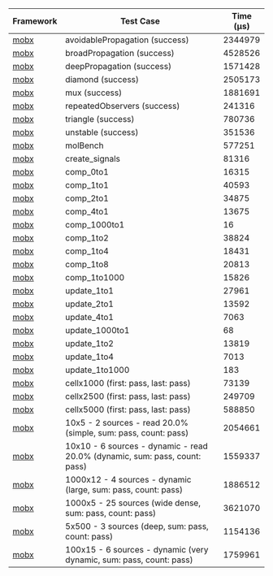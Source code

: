 | Framework | Test Case | Time (μs) |
| --- | --- | --- |
| [mobx](https://github.com/mobxjs/mobx.dart) | avoidablePropagation (success) | 2344979 |
| [mobx](https://github.com/mobxjs/mobx.dart) | broadPropagation (success) | 4528526 |
| [mobx](https://github.com/mobxjs/mobx.dart) | deepPropagation (success) | 1571428 |
| [mobx](https://github.com/mobxjs/mobx.dart) | diamond (success) | 2505173 |
| [mobx](https://github.com/mobxjs/mobx.dart) | mux (success) | 1881691 |
| [mobx](https://github.com/mobxjs/mobx.dart) | repeatedObservers (success) | 241316 |
| [mobx](https://github.com/mobxjs/mobx.dart) | triangle (success) | 780736 |
| [mobx](https://github.com/mobxjs/mobx.dart) | unstable (success) | 351536 |
| [mobx](https://github.com/mobxjs/mobx.dart) | molBench | 577251 |
| [mobx](https://github.com/mobxjs/mobx.dart) | create_signals | 81316 |
| [mobx](https://github.com/mobxjs/mobx.dart) | comp_0to1 | 16315 |
| [mobx](https://github.com/mobxjs/mobx.dart) | comp_1to1 | 40593 |
| [mobx](https://github.com/mobxjs/mobx.dart) | comp_2to1 | 34875 |
| [mobx](https://github.com/mobxjs/mobx.dart) | comp_4to1 | 13675 |
| [mobx](https://github.com/mobxjs/mobx.dart) | comp_1000to1 | 16 |
| [mobx](https://github.com/mobxjs/mobx.dart) | comp_1to2 | 38824 |
| [mobx](https://github.com/mobxjs/mobx.dart) | comp_1to4 | 18431 |
| [mobx](https://github.com/mobxjs/mobx.dart) | comp_1to8 | 20813 |
| [mobx](https://github.com/mobxjs/mobx.dart) | comp_1to1000 | 15826 |
| [mobx](https://github.com/mobxjs/mobx.dart) | update_1to1 | 27961 |
| [mobx](https://github.com/mobxjs/mobx.dart) | update_2to1 | 13592 |
| [mobx](https://github.com/mobxjs/mobx.dart) | update_4to1 | 7063 |
| [mobx](https://github.com/mobxjs/mobx.dart) | update_1000to1 | 68 |
| [mobx](https://github.com/mobxjs/mobx.dart) | update_1to2 | 13819 |
| [mobx](https://github.com/mobxjs/mobx.dart) | update_1to4 | 7013 |
| [mobx](https://github.com/mobxjs/mobx.dart) | update_1to1000 | 183 |
| [mobx](https://github.com/mobxjs/mobx.dart) | cellx1000 (first: pass, last: pass) | 73139 |
| [mobx](https://github.com/mobxjs/mobx.dart) | cellx2500 (first: pass, last: pass) | 249709 |
| [mobx](https://github.com/mobxjs/mobx.dart) | cellx5000 (first: pass, last: pass) | 588850 |
| [mobx](https://github.com/mobxjs/mobx.dart) | 10x5 - 2 sources - read 20.0% (simple, sum: pass, count: pass) | 2054661 |
| [mobx](https://github.com/mobxjs/mobx.dart) | 10x10 - 6 sources - dynamic - read 20.0% (dynamic, sum: pass, count: pass) | 1559337 |
| [mobx](https://github.com/mobxjs/mobx.dart) | 1000x12 - 4 sources - dynamic (large, sum: pass, count: pass) | 1886512 |
| [mobx](https://github.com/mobxjs/mobx.dart) | 1000x5 - 25 sources (wide dense, sum: pass, count: pass) | 3621070 |
| [mobx](https://github.com/mobxjs/mobx.dart) | 5x500 - 3 sources (deep, sum: pass, count: pass) | 1154136 |
| [mobx](https://github.com/mobxjs/mobx.dart) | 100x15 - 6 sources - dynamic (very dynamic, sum: pass, count: pass) | 1759961 |
